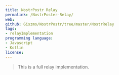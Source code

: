 ```yaml
---
title: NostrPostr Relay
permalink: /NostrPoster-Relay/
web: 
github: Giszmo/NostrPostr/tree/master/NostrRelay
tags:
- relayImplementation
programming language: 
- Javascript
- Kotlin
license: 
---
```


> This is a full relay implementation.